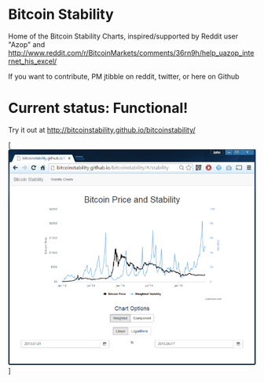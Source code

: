 # Bitcoin Stability
Home of the Bitcoin Stability Charts, inspired/supported by Reddit user "Azop" and http://www.reddit.com/r/BitcoinMarkets/comments/36rn9h/help_uazop_internet_his_excel/

If you want to contribute, PM jtibble on reddit, twitter, or here on Github

# Current status: Functional!

Try it out at http://bitcoinstability.github.io/bitcoinstability/

[![Screenshot](./screenshots/readme-screenshot.png)]
